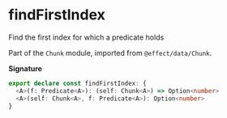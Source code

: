 # findFirstIndex

Find the first index for which a predicate holds

Part of the `Chunk` module, imported from `@effect/data/Chunk`.

**Signature**

```ts
export declare const findFirstIndex: {
  <A>(f: Predicate<A>): (self: Chunk<A>) => Option<number>
  <A>(self: Chunk<A>, f: Predicate<A>): Option<number>
}
```
